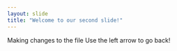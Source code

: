 ```yaml
---
layout: slide
title: "Welcome to our second slide!"
---
```

Making changes to the file
Use the left arrow to go back!

